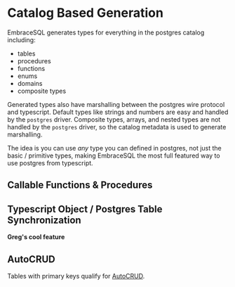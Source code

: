 # Catalog Based Generation

EmbraceSQL generates types for everything in the postgres catalog including:

- tables
- procedures
- functions
- enums
- domains
- composite types

Generated types also have marshalling between the postgres wire protocol
and typescript. Default types like strings and numbers are easy and handled
by the `postgres` driver. Composite types, arrays, and nested types are not handled
by the `postgres` driver, so the catalog metadata is used to generate marshalling.

The idea is you can use _any_ type you can defined in postgres, not just the
basic / primitive types, making EmbraceSQL the most full featured way to use
postgres from typescript.

## Callable Functions & Procedures

## Typescript Object / Postgres Table Synchronization

**Greg's cool feature**

## AutoCRUD

Tables with primary keys qualify for [AutoCRUD](./autocrud.md).
